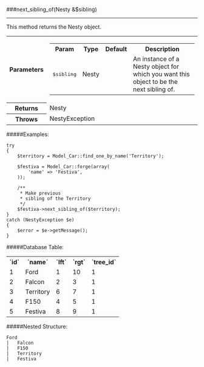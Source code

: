 ###next_sibling_of(Nesty &amp;$sibling)

----------

This method returns the Nesty object.

<table>
	<tr>
		<th>Parameters</th>
		<td>
			<table class="parameters">
				<tr>
					<th>Param</th>
					<th>Type</th>
					<th>Default</th>
					<th>Description</th>
				</tr>
				<tr>
					<td><kbd>$sibling</kbd></td>
					<td>Nesty</td>
					<td></td>
					<td>An instance of a Nesty object for which you want this object to be the next sibling of.</td>
				</tr>
			</table>
		</td>
	</tr>
	<tr>
		<th>Returns</th>
		<td>Nesty</td>
	</tr>
	<tr>
		<th>Throws</th>
		<td>NestyException</td>
	</tr>
</table>

#####Examples:

	try
	{
		$territory = Model_Car::find_one_by_name('Territory');

		$festiva = Model_Car::forge(array(
			'name' => 'Festiva',
		));

		/**
		 * Make previous
		 * sibling of the Territory
		 */
		$festiva->next_sibling_of($territory);
	}
	catch (NestyException $e)
	{
		$error = $e->getMessage();
	}


#####Database Table:

<table>
	<tr>
		<th>`id`</th>
		<th>`name`</th>
		<th>`lft`</th>
		<th>`rgt`</th>
		<th>`tree_id`</th>
	</tr>
	<tr>
		<td>1</td>
		<td>Ford</td>
		<td>1</td>
		<td>10</td>
		<td>1</td>
	</tr>
	<tr>
		<td>2</td>
		<td>Falcon</td>
		<td>2</td>
		<td>3</td>
		<td>1</td>
	</tr>
	<tr>
		<td>3</td>
		<td>Territory</td>
		<td>6</td>
		<td>7</td>
		<td>1</td>
	</tr>
	<tr>
		<td>4</td>
		<td>F150</td>
		<td>4</td>
		<td>5</td>
		<td>1</td>
	</tr>
	<tr>
		<td>5</td>
		<td>Festiva</td>
		<td>8</td>
		<td>9</td>
		<td>1</td>
	</tr>
</table>

#####Nested Structure:

	Ford
	|   Falcon
	|   F150
	|   Territory
	|   Festiva
